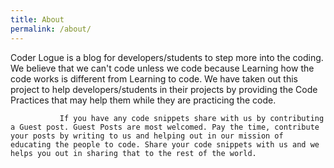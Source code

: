 ```yaml
---
title: About
permalink: /about/
---
```



Coder Logue is a blog for developers/students to step more into the coding. We believe that we can't  code unless we code because Learning how the code works is different from Learning to code. We have taken out this project to help developers/students in their projects by  providing the Code Practices that may help them while they are practicing the code.
	           
	           If you have any code snippets share with us by contributing a Guest post. Guest Posts are most welcomed. Pay the time, contribute your posts by writing to us and helping out in our mission of educating the people to code. Share your code snippets with us and we helps you out in sharing that to the rest of the world.
